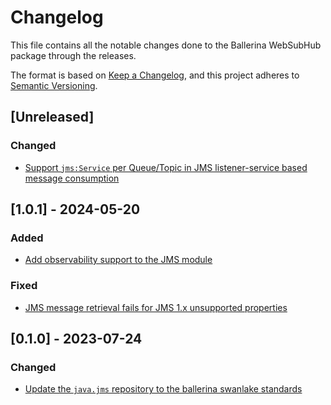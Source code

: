 # Changelog
This file contains all the notable changes done to the Ballerina WebSubHub package through the releases.

The format is based on [Keep a Changelog](https://keepachangelog.com/en/1.0.0/),
and this project adheres to [Semantic Versioning](https://semver.org/spec/v2.0.0.html).

## [Unreleased]

### Changed
- [Support `jms:Service` per Queue/Topic in JMS listener-service based message consumption](https://github.com/ballerina-platform/ballerina-library/issues/8063)

## [1.0.1] - 2024-05-20

### Added
- [Add observability support to the JMS module](https://github.com/ballerina-platform/ballerina-library/issues/5932)

### Fixed
- [JMS message retrieval fails for JMS 1.x unsupported properties](https://github.com/ballerina-platform/ballerina-library/issues/6204)

## [0.1.0] - 2023-07-24

### Changed
- [Update the `java.jms` repository to the ballerina swanlake standards](https://github.com/ballerina-platform/ballerina-standard-library/issues/4669)

